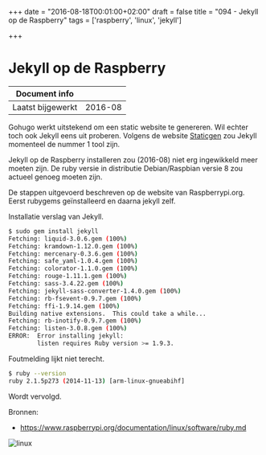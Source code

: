 +++
date = "2016-08-18T00:01:00+02:00"
draft = false
title = "094 - Jekyll op de Raspberry"
tags = ['raspberry', 'linux', 'jekyll']

+++

# Jekyll op de Raspberry


| Document info       |             |
|---------------------|-------------|
| Laatst bijgewerkt   | 2016-08     |

Gohugo werkt uitstekend om een static website te genereren. Wil echter toch ook
Jekyll eens uit proberen. Volgens de website
[Staticgen](https://www.staticgen.com/) zou Jekyll momenteel de nummer 1 tool
zijn.

Jekyll op de Raspberry installeren zou (2016-08) niet erg
ingewikkeld meer moeten zijn. De ruby versie in distributie Debian/Raspbian
versie 8 zou actueel genoeg moeten zijn.

De stappen uitgevoerd beschreven op de website van Raspberrypi.org. Eerst
rubygems geïnstalleerd en daarna jekyll zelf. 

Installatie verslag van Jekyll.
```bash
$ sudo gem install jekyll
Fetching: liquid-3.0.6.gem (100%)
Fetching: kramdown-1.12.0.gem (100%)
Fetching: mercenary-0.3.6.gem (100%)
Fetching: safe_yaml-1.0.4.gem (100%)
Fetching: colorator-1.1.0.gem (100%)
Fetching: rouge-1.11.1.gem (100%)
Fetching: sass-3.4.22.gem (100%)
Fetching: jekyll-sass-converter-1.4.0.gem (100%)
Fetching: rb-fsevent-0.9.7.gem (100%)
Fetching: ffi-1.9.14.gem (100%)
Building native extensions.  This could take a while...
Fetching: rb-inotify-0.9.7.gem (100%)
Fetching: listen-3.0.8.gem (100%)
ERROR:  Error installing jekyll:
        listen requires Ruby version >= 1.9.3.
```

Foutmelding lijkt niet terecht.
```bash
$ ruby --version
ruby 2.1.5p273 (2014-11-13) [arm-linux-gnueabihf]
```

Wordt vervolgd.


Bronnen:

* https://www.raspberrypi.org/documentation/linux/software/ruby.md


![linux](/img/logo_linux.jpg)

